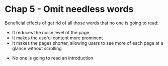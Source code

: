 # Chap 5 - Omit needless words

Beneficial effects of get rid of all those words that no one is going to read:

- It reduces the noise level of the page
- It makes the useful content more prominent
- It makes the pages shorter, allowing users to see more of each page at a glance without scrolling

* No one is going to read an introduction
